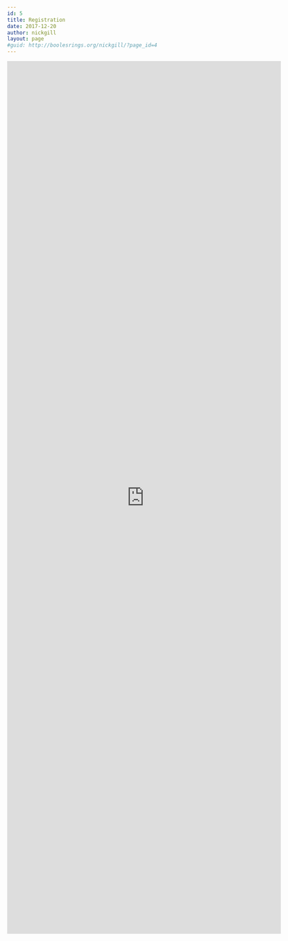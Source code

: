 ```yaml
---
id: 5
title: Registration
date: 2017-12-20
author: nickgill
layout: page
#guid: http://boolesrings.org/nickgill/?page_id=4
---
```


<iframe src="https://docs.google.com/forms/d/e/1FAIpQLSf4av-1VF-RkoR2MffueBaAMpaYnz1WT4T9GPutmUh6TJi12A/viewform" width="640" height="2039" frameborder="0" marginheight="0" marginwidth="0">Loading…</iframe>


